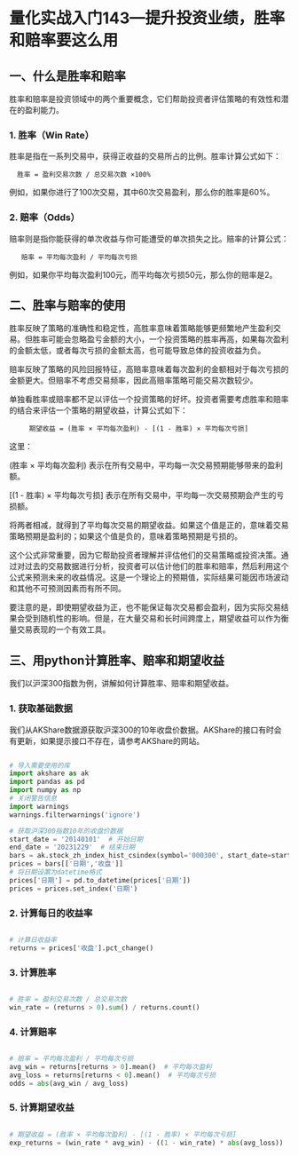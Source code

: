 # 量化实战入门143—提升投资业绩，胜率和赔率要这么用 

## 一、什么是胜率和赔率
胜率和赔率是投资领域中的两个重要概念，它们帮助投资者评估策略的有效性和潜在的盈利能力。
### 1. 胜率（Win Rate）
胜率是指在一系列交易中，获得正收益的交易所占的比例。胜率计算公式如下：

      胜率 = 盈利交易次数 / 总交易次数 ×100%


例如，如果你进行了100次交易，其中60次交易盈利，那么你的胜率是60%。
### 2. 赔率（Odds）
赔率则是指你能获得的单次收益与你可能遭受的单次损失之比。赔率的计算公式：

       赔率 = 平均每次盈利 / 平均每次亏损


例如，如果你平均每次盈利100元，而平均每次亏损50元，那么你的赔率是2。
## 二、胜率与赔率的使用
胜率反映了策略的准确性和稳定性，高胜率意味着策略能够更频繁地产生盈利交易。但胜率可能会忽略盈亏金额的大小，一个投资策略的胜率再高，如果每次盈利的金额太低，或者每次亏损的金额太高，也可能导致总体的投资收益为负。

赔率反映了策略的风险回报特征，高赔率意味着每次盈利的金额相对于每次亏损的金额更大。但赔率不考虑交易频率，因此高赔率策略可能交易次数较少。

单独看胜率或赔率都不足以评估一个投资策略的好坏。投资者需要考虑胜率和赔率的结合来评估一个策略的期望收益，计算公式如下：

         期望收益 = (胜率 × 平均每次盈利) - [(1 - 胜率) × 平均每次亏损]


这里：


(胜率 × 平均每次盈利) 表示在所有交易中，平均每一次交易预期能够带来的盈利额。


[(1 - 胜率) × 平均每次亏损] 表示在所有交易中，平均每一次交易预期会产生的亏损额。


将两者相减，就得到了平均每次交易的期望收益。如果这个值是正的，意味着交易策略预期是盈利的；如果这个值是负的，意味着策略预期是亏损的。


这个公式非常重要，因为它帮助投资者理解并评估他们的交易策略或投资决策。通过对过去的交易数据进行分析，投资者可以估计他们的胜率和赔率，然后利用这个公式来预测未来的收益情况。这是一个理论上的预期值，实际结果可能因市场波动和其他不可预测因素而有所不同。


要注意的是，即使期望收益为正，也不能保证每次交易都会盈利，因为实际交易结果会受到随机性的影响。但是，在大量交易和长时间跨度上，期望收益可以作为衡量交易表现的一个有效工具。
## 三、用python计算胜率、赔率和期望收益
我们以沪深300指数为例，讲解如何计算胜率、赔率和期望收益。
### 1. 获取基础数据
我们从AKShare数据源获取沪深300的10年收盘价数据。AKShare的接口有时会有更新，如果提示接口不存在，请参考AKShare的网站。

```python 

# 导入需要使用的库
import akshare as ak
import pandas as pd
import numpy as np
# 关闭警告信息
import warnings
warnings.filterwarnings('ignore')

# 获取沪深300指数10年的收盘价数据
start_date = '20140101'  # 开始日期
end_date = '20231229'  # 结束日期
bars = ak.stock_zh_index_hist_csindex(symbol='000300', start_date=start_date, end_date=end_date)
prices = bars[['日期','收盘']]
# 将日期设置为datetime格式
prices['日期'] = pd.to_datetime(prices['日期'])
prices = prices.set_index('日期')

```

### 2. 计算每日的收益率

```python 

# 计算日收益率
returns = prices['收盘'].pct_change()
```

### 3. 计算胜率

```python 

# 胜率 = 盈利交易次数 / 总交易次数
win_rate = (returns > 0).sum() / returns.count()
```

### 4. 计算赔率

```python 

# 赔率 = 平均每次盈利 / 平均每次亏损
avg_win = returns[returns > 0].mean()  # 平均每次盈利
avg_loss = returns[returns < 0].mean()  # 平均每次亏损
odds = abs(avg_win / avg_loss)

```

### 5. 计算期望收益

```python 

# 期望收益 = (胜率 × 平均每次盈利) - [(1 - 胜率) × 平均每次亏损]
exp_returns = (win_rate * avg_win) - ((1 - win_rate) * abs(avg_loss))

```

